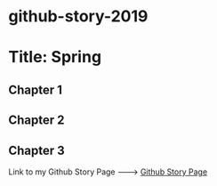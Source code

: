 # github-story-2019

# Title: Spring

## Chapter 1

## Chapter 2 

## Chapter 3


Link to my Github Story Page ---> [Github Story Page](https://venzpagayonan.github.io/github-story-2019/)
